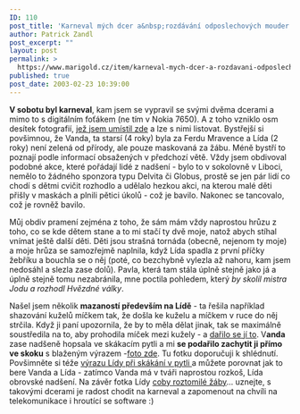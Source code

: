 ```yaml
---
ID: 110
post_title: 'Karneval mých dcer a&nbsp;rozdávání odposlechových mouder'
author: Patrick Zandl
post_excerpt: ""
layout: post
permalink: >
  https://www.marigold.cz/item/karneval-mych-dcer-a-rozdavani-odposlechovych-mouder
published: true
post_date: 2003-02-23 10:39:00
---
```

<P><STRONG>V sobotu byl karneval</STRONG>, kam jsem se vypravil se svými dvěma dcerami a mimo to s digitálním foťákem (ne tím v Nokia 7650). A z toho vzniklo osm desítek fotografií, <A href="http://tangero.me.cz/karneval-unor/" target=_blank>jež jsem umístil zde</A> a lze s nimi listovat. Bystřejší si povšimnou, že Vanda, ta starsí (4 roky) byla za Ferdu Mravence a Lída (2 roky) není zelená od přírody, ale pouze maskovaná za žábu. Méně bystří to poznají podle informací obsažených v předchozí větě. Vždy jsem obdivoval podobné akce, které pořádají lidé z nadšení - bylo to v sokolovně v Liboci, nemělo to žádného sponzora typu Delvita či Globus, prostě se jen pár lidí co chodí s dětmi cvičit rozhodlo a udělalo hezkou akci, na kterou malé děti přišly v maskách a plnili pětici úkolů - což je bavilo. Nakonec se tancovalo, což je rovněž bavilo. </P>
<P>Můj obdiv pramení zejména z toho, že sám mám vždy naprostou hrůzu z toho, co se kde dětem stane a to mi stačí ty dvě moje, natož abych stíhal vnímat ještě další děti. Děti jsou strašná tornáda (obecně, nejenom ty moje) a moje hrůza se samozřejmě naplnila, když Lída spadla z první příčky žebříku a bouchla se o něj (poté, co bezchybně vylezla až nahoru, kam jsem nedosáhl a slezla zase dolů). Pavla, která tam stála úplně stejně jako já a úplně stejně tomu nezabránila, mne poctila pohledem, který <EM>by skolil mistra Jodu a rozhodl Hvězdné války</EM>. </P>
<P>Našel jsem několik <STRONG>mazaností především na Lídě</STRONG> - ta řešila například shazování kuželů míčkem tak, že došla ke kuželu a míčkem v ruce do něj strčila. Když ji paní upozornila, že by to měla dělat jinak, tak se maximálně soustředila na to, aby prohodila míček mezi kužely - a <A href="http://tangero.me.cz/karneval-unor/ipage00030.htm" target=_blank>dařilo se jí to</A>. V<STRONG>anda </STRONG>zase nadšeně hopsala ve skákacím pytli a mi <STRONG>se podařilo zachytit ji přímo ve skoku</STRONG> s blaženým výrazem -<A href="http://tangero.me.cz/karneval-unor/ipage00045.htm" target=_blank>foto zde</A>. Tu fotku doporučuji k shlédnutí. Povšimněte si téže <A href="http://tangero.me.cz/karneval-unor/ipage00048.htm" target=_blank>výrazu Lídy při skákání v pytli </A>a můžete porovnat jak to bere Vanda a Lída - zatímco Vanda má v tváři naprostou rozkoš, Lída obrovské nadšení. Na závěr fotka Lídy <A href="http://tangero.me.cz/karneval-unor/ipage00068.htm" target=_blank>coby roztomilé žáby</A>... uznejte, s takovými dcerami je radost chodit na karneval a zapomenout na chvíli na telekomunikace i hroutící se software :)</P>